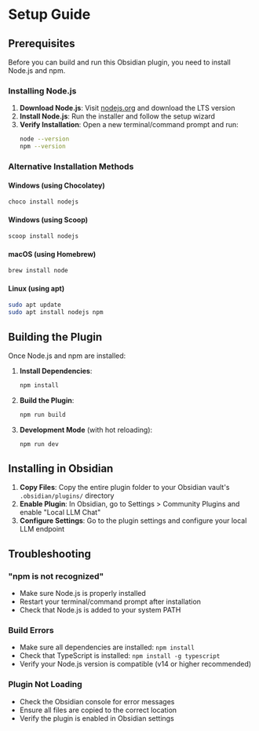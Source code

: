 # Setup Guide

## Prerequisites

Before you can build and run this Obsidian plugin, you need to install Node.js and npm.

### Installing Node.js

1. **Download Node.js**: Visit [nodejs.org](https://nodejs.org/) and download the LTS version
2. **Install Node.js**: Run the installer and follow the setup wizard
3. **Verify Installation**: Open a new terminal/command prompt and run:
   ```bash
   node --version
   npm --version
   ```

### Alternative Installation Methods

#### Windows (using Chocolatey)
```bash
choco install nodejs
```

#### Windows (using Scoop)
```bash
scoop install nodejs
```

#### macOS (using Homebrew)
```bash
brew install node
```

#### Linux (using apt)
```bash
sudo apt update
sudo apt install nodejs npm
```

## Building the Plugin

Once Node.js and npm are installed:

1. **Install Dependencies**:
   ```bash
   npm install
   ```

2. **Build the Plugin**:
   ```bash
   npm run build
   ```

3. **Development Mode** (with hot reloading):
   ```bash
   npm run dev
   ```

## Installing in Obsidian

1. **Copy Files**: Copy the entire plugin folder to your Obsidian vault's `.obsidian/plugins/` directory
2. **Enable Plugin**: In Obsidian, go to Settings > Community Plugins and enable "Local LLM Chat"
3. **Configure Settings**: Go to the plugin settings and configure your local LLM endpoint

## Troubleshooting

### "npm is not recognized"
- Make sure Node.js is properly installed
- Restart your terminal/command prompt after installation
- Check that Node.js is added to your system PATH

### Build Errors
- Make sure all dependencies are installed: `npm install`
- Check that TypeScript is installed: `npm install -g typescript`
- Verify your Node.js version is compatible (v14 or higher recommended)

### Plugin Not Loading
- Check the Obsidian console for error messages
- Ensure all files are copied to the correct location
- Verify the plugin is enabled in Obsidian settings 